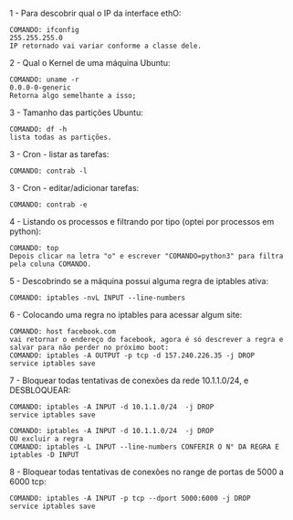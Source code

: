 1 - Para descobrir qual o IP da interface ethO:
    
    COMANDO: ifconfig
    255.255.255.0
    IP retornado vai variar conforme a classe dele.

2 - Qual o Kernel de uma máquina Ubuntu:
    
    COMANDO: uname -r
    0.0.0-0-generic
    Retorna algo semelhante a isso;
    
3 - Tamanho das partições Ubuntu:
    
    COMANDO: df -h
    lista todas as partições.

3 - Cron - listar as tarefas:
    
    COMANDO: contrab -l

3 - Cron - editar/adicionar tarefas:
    
    COMANDO: contrab -e
    
 4 - Listando os processos e filtrando por tipo (optei por processos em python):
 
    COMANDO: top
    Depois clicar na letra "o" e escrever "COMANDO=python3" para filtra pela coluna COMANDO.
    
 5 - Descobrindo se a máquina possui alguma regra de iptables ativa:
 
    COMANDO: iptables -nvL INPUT --line-numbers 
 
 6 - Colocando uma regra no iptables para acessar algum site:
 
    COMANDO: host facebook.com 
    vai retornar o endereço do facebook, agora é só descrever a regra e salvar para não perder no próximo boot:
    COMANDO: iptables -A OUTPUT -p tcp -d 157.240.226.35 -j DROP
    service iptables save
    
7 - Bloquear todas tentativas de conexões da rede 10.1.1.0/24, e DESBLOQUEAR:

    COMANDO: iptables -A INPUT -d 10.1.1.0/24  -j DROP
    service iptables save
   
    COMANDO: iptables -A INPUT -d 10.1.1.0/24  -j DROP
    OU excluir a regra
    COMANDO: iptables -L INPUT --line-numbers CONFERIR O N° DA REGRA E iptables -D INPUT

8 - Bloquear todas tentativas de conexões no range de portas de 5000 a 6000 tcp:    
    
    COMANDO: iptables -A INPUT -p tcp --dport 5000:6000 -j DROP
    service iptables save
 
